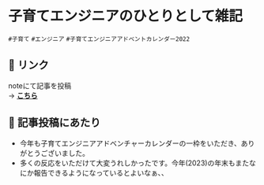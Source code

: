 # 子育てエンジニアのひとりとして雑記
`#子育て` `#エンジニア` `#子育てエンジニアアドベントカレンダー2022`

## :link: リンク
noteにて記事を投稿  
→ **[こちら](https://note.com/ngwork0301/n/ne2970d8f3aa1)**

## :pencil: 記事投稿にあたり
* 今年も子育てエンジニアアドベンチャーカレンダーの一枠をいただき、ありがとうございました。
* 多くの反応をいただけて大変うれしかったです。今年(2023)の年末もまたなにか報告できるようになっているとよいなぁ、、

